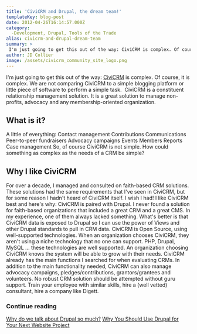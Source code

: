 ```yaml
---
title: 'CiviCRM and Drupal, the dream team!'
templateKey: blog-post
date: 2012-04-26T16:14:57.000Z
category: 
  -Development, Drupal, Tools of the Trade
alias: civicrm-and-drupal-dream-team
summary: > 
 I'm just going to get this out of the way: CiviCRM is complex. Of course, it is complex. We are not comparing CiviCRM to a simple blogging platform or little piece of software to perform a simple task. 
author: JD Collier
image: /assets/civicrm_community_site_logo.png
---
```


I'm just going to get this out of the way: [CiviCRM](https://civicrm.org/) is complex. Of course, it is complex. We are not comparing CiviCRM to a simple blogging platform or little piece of software to perform a simple task.  CiviCRM is a constituent relationship management solution. It is a great solution to manage non-profits, advocacy and any membership-oriented organization.

What is it?
-----------

A little of everything: Contact management Contributions Communications Peer-to-peer fundraisers Advocacy campaigns Events Members Reports Case management So, of course CiviCRM is not simple. How could something as complex as the needs of a CRM be simple? 

Why I like CiviCRM
------------------

For over a decade, I managed and consulted on faith-based CRM solutions. These solutions had the same requirements that I've seen in CiviCRM, but for some reason I hadn't heard of CiviCRM itself. I wish I had! I like CiviCRM best and here's why: CiviCRM is paired with Drupal. I never found a solution for faith-based organizations that included a great CRM and a great CMS. In my experience, one of them always lacked something. What's better is that CiviCRM data is exposed to Drupal so I can use the power of Views and other Drupal standards to pull in CRM data. CiviCRM is Open Source, using well-supported technologies. When an organization chooses CiviCRM, they aren't using a niche technology that no one can support. PHP, Drupal, MySQL … these technologies are well supported. An organization choosing CiviCRM knows the system will be able to grow with their needs. CiviCRM already has the main functions I searched for when evaluating CRMs. In addition to the main functionality needed, CiviCRM can also manage advocacy campaigns, pledges/contributions, grantors/grantees and volunteers. No robust CRM solution should be attempted without guru support. Train your employee with similar skills, hire a (well vetted) consultant, hire a company like Digett.

### Continue reading

[Why do we talk about Drupal so much?](/insights/why-do-we-talk-about-drupal-so-much) [Why You Should Use Drupal for Your Next Website Project](/insights/why-you-should-use-drupal-your-next-website-project)